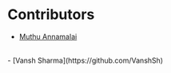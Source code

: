 # Contributors
- [Muthu Annamalai](https://github.com/muthuannamalai12)
<br/>
- [Vansh Sharma](https://github.com/VanshSh)


